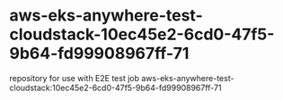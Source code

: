 # aws-eks-anywhere-test-cloudstack-10ec45e2-6cd0-47f5-9b64-fd99908967ff-71
repository for use with E2E test job aws-eks-anywhere-test-cloudstack:10ec45e2-6cd0-47f5-9b64-fd99908967ff-71
